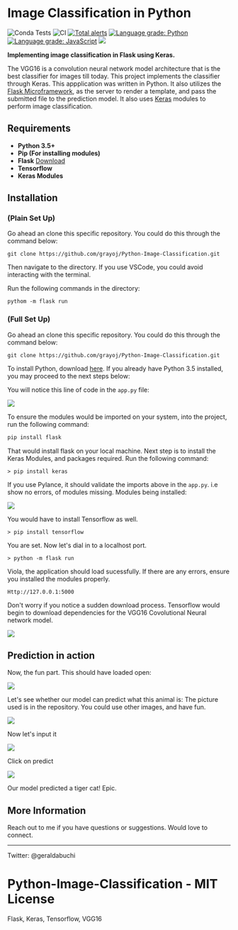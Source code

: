 # Image Classification in Python
![Conda Tests](https://github.com/grayoj/image-classifier/actions/workflows/conda-tests.yml/badge.svg)
![CI](https://github.com/grayoj/image-classifier/actions/workflows/tests.yml/badge.svg)
[![Total alerts](https://img.shields.io/lgtm/alerts/g/grayoj/image-classifier.svg?logo=lgtm&logoWidth=18)](https://lgtm.com/projects/g/grayoj/image-classifier/alerts/) [![Language grade: Python](https://img.shields.io/lgtm/grade/python/g/grayoj/image-classifier.svg?logo=lgtm&logoWidth=18)](https://lgtm.com/projects/g/grayoj/image-classifier/context:python) [![Language grade: JavaScript](https://img.shields.io/lgtm/grade/javascript/g/grayoj/image-classifier.svg?logo=lgtm&logoWidth=18)](https://lgtm.com/projects/g/grayoj/image-classifier/context:javascript)
<a href="https://codeclimate.com/github/grayoj/image-classifier/maintainability"><img src="https://api.codeclimate.com/v1/badges/c1ff1ab86be5707ea0cf/maintainability" /></a>

**Implementing image classification in Flask using Keras.**

The VGG16 is a convolution neural network model architecture that is the best classifier for images till today. This project implements the classifier through Keras. This appplication was written in Python. It also utilizes the <a href="https://flask.palletsprojects.com/en/2.1.x/">Flask Microframework</a>, as the server to render a template, and pass the submitted file to the prediction model. It also uses <a href="https://keras.io/">Keras</a> modules to perform image classification.

## Requirements 

* **Python 3.5+**
* **Pip (For installing modules)**
* **Flask** <a href="https://flask.palletsprojects.com/en/2.1.x/">Download</a> 
* **Tensorflow**
* **Keras Modules**

## Installation

### (Plain Set Up)

Go ahead an clone this specific repository. You could do this through the command below:

```git
git clone https://github.com/grayoj/Python-Image-Classification.git
```
Then navigate to the directory. If you use VSCode, you could avoid interacting with the terminal.

Run the following commands in the directory:

```git
pythom -m flask run
```

### (Full Set Up)

Go ahead an clone this specific repository. You could do this through the command below:

```git
git clone https://github.com/grayoj/Python-Image-Classification.git
```

To install Python, download <a href="python.org">here</a>. If you already have Python 3.5 installed, you may proceed to the next steps below:

You will notice this line of code in the ``app.py`` file:

<img src="img/flask-import.png">

To ensure the modules would be imported on your system, into the project, run the following command:

```powershell
pip install flask
```

That would install flask on your local machine.
Next step is to install the Keras Modules, and packages required. Run the following command:

    > pip install keras

If you use Pylance, it should validate the imports above in the ``app.py``. i.e show no errors, of modules missing. Modules being installed:

<img src="img/keras-modules.png">

You would have to install Tensorflow as well.

    > pip install tensorflow

You are set. Now let's dial in to a localhost port.

    > python -m flask run

Viola, the application should load sucessfully. If there are any errors, ensure you installed the modules properly.

    Http://127.0.0.1:5000 

Don't worry if you notice a sudden download process. Tensorflow would begin to download dependencies for the VGG16 Covolutional Neural network model.


<img src="img/terminal.png">

## Prediction in action

Now, the fun part. This should have loaded open:

<img src="img/pic.png">

Let's see whether our model can predict what this animal is:
The picture used is in the repository. You could use other images, and have fun.

<img src="images/cat.jpg">

Now let's input it

<img src="img/choose.png">

Click on predict

<img src="img/predict.png">

Our model predicted a tiger cat! Epic.

## More Information

Reach out to me if you have questions or suggestions. Would love to connect.

****
Twitter: @geraldabuchi

# Python-Image-Classification - MIT License
Flask, Keras, Tensorflow, VGG16
